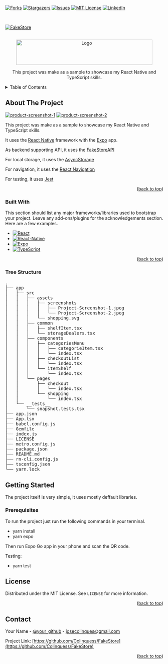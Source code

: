 <a name="readme-top"></a>

[![Forks][forks-shield]][forks-url]
[![Stargazers][stars-shield]][stars-url]
[![Issues][issues-shield]][issues-url]
[![MIT License][license-shield]][license-url]
[![LinkedIn][linkedin-shield]][linkedin-url]

<br />

[![FakeStore][FakeStore]][FakeStore-url]

<!-- PROJECT LOGO -->
<br />
<div align="center">
  <a href="https://github.com/Colinquess/FakeStore">
    <img src="https://img.shields.io/badge/FakeStoreSample-0000FF?style=for-the-badge&logo=FakeStoreSample&logoColor=white" alt="Logo" width="434" height="80">
  </a>

  <p align="center">
    This project was make as a sample to showcase my React Native and TypeScript skills.
  </p>
</div>

<!-- TABLE OF CONTENTS -->
<details>
  <summary>Table of Contents</summary>
  <ol>
    <li>
      <a href="#about-the-project">About The Project</a>
      <ul>
        <li><a href="#built-with">Built With</a></li>
        <li><a href="#tree-structure">Tree Structure</a></li>
      </ul>
    </li>
    <li>
      <a href="#getting-started">Getting Started</a>
      <ul>
        <li><a href="#prerequisites">Prerequisites</a></li>
      </ul>
    </li>
    <li><a href="#license">License</a></li>
    <li><a href="#contact">Contact</a></li>
  </ol>
</details>

<!-- ABOUT THE PROJECT -->
## About The Project

[![product-screenshot-1]][product-screenshot-1]
[![product-screenshot-2]][product-screenshot-2]

This project was make as a sample to showcase my React Native and TypeScript skills.

It uses the [React Native](https://reactnative.dev/) framework with the [Expo](https://expo.dev/) app.

As backend supporting API, it uses the [FakeStoreAPI](https://fakestoreapi.com/)

For local storage, it uses the [AsyncStorage](https://reactnative.dev/docs/asyncstorage)

For navigation, it uses the [React Navigation](https://reactnavigation.org/)

For testing, it uses [Jest](https://jestjs.io/)

<p align="right">(<a href="#readme-top">back to top</a>)</p>

### Built With

This section should list any major frameworks/libraries used to bootstrap your project. Leave any add-ons/plugins for the acknowledgements section. Here are a few examples.

* [![React][React.js]][React-url]
* [![React-Native][React-native]][React-native-url]
* [![Expo][Expo]][Expo-url]
* [![TypeScript][TypeScript]][TypeScript-url]

<p align="right">(<a href="#readme-top">back to top</a>)</p>

<!-- Tree Structure -->
### Tree Structure
<pre>
.
├── app
│   ├── src
│   │   ├── assets
│   │   │   ├── screenshots
│   │   │   │   ├── Project-Screenshot-1.jpeg
│   │   │   │   └── Project-Screenshot-2.jpeg
│   │   │   └── shopping.svg
│   │   ├── common
│   │   │   ├── shelfItem.tsx
│   │   │   └── storageDealers.tsx
│   │   ├── components
│   │   │   ├── categoriesMenu
│   │   │   │   ├── categorieItem.tsx
│   │   │   │   └── index.tsx
│   │   │   ├── checkoutList
│   │   │   │   └── index.tsx
│   │   │   └── itemShelf
│   │   │       └── index.tsx
│   │   └── pages
│   │       ├── checkout
│   │       │   └── index.tsx
│   │       └── shopping
│   │           └── index.tsx
│   └── __tests__
│       └── snapshot.tests.tsx
├── app.json
├── App.tsx
├── babel.config.js
├── Gemfile
├── index.js
├── LICENSE
├── metro.config.js
├── package.json
├── README.md
├── rn-cli.config.js
├── tsconfig.json
└── yarn.lock
</pre>


<!-- GETTING STARTED -->
## Getting Started

The project itself is very simple, it uses mostly deffault libraries.

### Prerequisites

To run the project just run the following commands in your terminal.

* yarn install
* yarn expo

Then run Expo Go app in your phone and scan the QR code.

Testing:
* yarn test

<!-- LICENSE -->
## License

Distributed under the MIT License. See `LICENSE` for more information.

<p align="right">(<a href="#readme-top">back to top</a>)</p>

<!-- CONTACT -->
## Contact

Your Name - [@your_github](https://colinquess.github.io/) - josecolinques@gmail.com

Project Link: [https://github.com/Colinquess/FakeStore](https://github.com/Colinquess/FakeStore)

<p align="right">(<a href="#readme-top">back to top</a>)</p>

[product-screenshot-1]: app/src/assets/screenshots/Project-Screenshot-1.jpeg
[product-screenshot-2]: app/src/assets/screenshots/Project-Screenshot-2.jpeg
[Next.js]: https://img.shields.io/badge/next.js-000000?style=for-the-badge&logo=nextdotjs&logoColor=white
[Next-url]: https://nextjs.org/
[React.js]: https://img.shields.io/badge/React-20232A?style=for-the-badge&logo=react&logoColor=61DAFB
[React-url]: https://reactjs.org/
[React-native]: https://img.shields.io/badge/React-Native-000000?style=for-the-badge&logo=react&logoColor=61DAFB
[React-native-url]: https://reactnative.dev/
[Expo]: https://img.shields.io/badge/Expo-000000?style=for-the-badge&logo=expo&logoColor=white
[Expo-url]: https://expo.io/
[TypeScript]: https://img.shields.io/badge/TypeScript-007ACC?style=for-the-badge&logo=typescript&logoColor=white
[TypeScript-url]: https://www.typescriptlang.org/

[FakeStoreSample-img]: https://img.shields.io/badge/FakeStoreSample-0000FF?style=for-the-badge&logo=FakeStoreSample&logoColor=white
[FakeStoreSample-url]: https://github.com/Colinquess/FakeStore

[FakeStore]: https://fakestoreapi.com/icons/logo.png
[FakeStore-url]: https://fakestoreapi.com/


[contributors-shield]: https://img.shields.io/github/contributors/Colinquess/FakeStore.svg?style=for-the-badge
[contributors-url]: https://github.com/Colinquess/FakeStore/graphs/contributors
[forks-shield]: https://img.shields.io/github/forks/Colinquess/FakeStore.svg?style=for-the-badge
[forks-url]: https://github.com/Colinquess/FakeStore/network/members
[stars-shield]: https://img.shields.io/github/stars/Colinquess/FakeStore.svg?style=for-the-badge
[stars-url]: https://github.com/Colinquess/FakeStore/stargazers
[issues-shield]: https://img.shields.io/github/issues/Colinquess/FakeStore.svg?style=for-the-badge
[issues-url]: https://github.com/Colinquess/FakeStore/issues
[license-shield]: https://img.shields.io/github/license/Colinquess/FakeStore.svg?style=for-the-badge
[license-url]: https://github.com/Colinquess/FakeStore/blob/master/LICENSE.txt
[linkedin-shield]: https://img.shields.io/badge/-LinkedIn-black.svg?style=for-the-badge&logo=linkedin&colorB=555
[linkedin-url]: https://www.linkedin.com/in/jose-colinques

